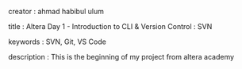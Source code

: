 creator : ahmad habibul ulum

title : Altera Day 1 - Introduction to CLI & Version Control : SVN

keywords : SVN, Git, VS Code

description : This is the beginning of my project from altera academy